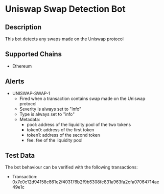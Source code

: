 # Uniswap Swap Detection Bot

## Description

This bot detects any swaps made on the Uniswap protocol

## Supported Chains

- Ethereum

## Alerts

- UNISWAP-SWAP-1
  - Fired when a transaction contains swap made on the Uniswap protocol
  - Severity is always set to "Info"
  - Type is always set to "info"
  - Metadata:
    - pool: address of the liquidity pool of the two tokens
    - token0: address of the first token
    - token1: address of the second token
    - fee: fee of the liquidity pool

## Test Data

The bot behaviour can be verified with the following transactions:

- Transaction: 0x7e0c12d94158c861e2f403176b2f9b6308fc831a963fa2cfa07064714ae49e1c
